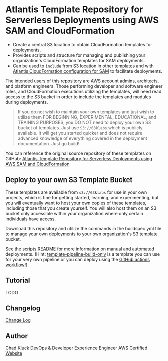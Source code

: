 # Atlantis Template Repository for Serverless Deployments using AWS SAM and CloudFormation

- Create a central S3 location to obtain CloudFormation templates for deployments.
- Provides scripts and structure for managing and publishing your organization's CloudFormation templates for SAM deployments.
- Can be used to `include` from S3 location in other templates and with [Atlantis CloudFormation configuration for SAM](https://github.com/63Klabs/atlantis-cfn-configuration-repo-for-serverless-deployments/settings/variables/actions) to facilitate deployments. 

The intended users of this repository are AWS account admins, architects, and platform engineers. Those performing developer and software engineer roles, and CloudFormation executions utilizing the templates, will need read access to the S3 bucket in order to include the templates and modules during deployments.

> If you do not wish to maintain your own templates and just wish to utilize them FOR BEGINNING, EXPERIMENTAL, EDUCATIONAL, and TRAINING PURPOSES, you DO NOT need to deploy your own S3 bucket of templates. Just use `S3://63klabs` which is publicly available. It will get you started quicker and does not require advanced knowledge of everything covered in the deployment documentation. Just go build!

You can reference the original source repository of these templates on GitHub: [Atlantis Template Repository for Serverless Deployments using AWS SAM and CloudFormation](https://github.com/63Klabs/atlantis-cfn-template-repo-for-serverless-deployments)

## Deploy to your own S3 Template Bucket

These templates are available from `s3://63klabs` for use in your own projects, which is fine for getting started, learning, and experimenting, but you will eventually want to host your own copies of these templates, including those that you create yourself. You will also host them on an S3 bucket only accessible within your organization where only certain individuals have access.

Download this repository and utilize the commands in the buildspec.yml file to manage your own deployments to your own organization's S3 template bucket.

See the [scripts README](./scripts/README.md) for more information on manual and automated deployments. (Hint: [template-pipeline-build-only](./templates/v2/pipeline/template-pipeline-build-only.yml) is a template you can use for your very own pipeline or you can deploy using the [GitHub actions workflow](./.github/workflows/deploy.yml)!).

## Tutorial

TODO

## Changelog

[Change Log](./CHANGELOG.md)

## Author

Chad Kluck
DevOps & Developer Experience Engineer
AWS Certified
[Website](https://chadkluck.me)
